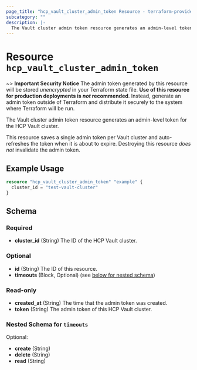 ```yaml
---
page_title: "hcp_vault_cluster_admin_token Resource - terraform-provider-hcp"
subcategory: ""
description: |-
  The Vault cluster admin token resource generates an admin-level token for the HCP Vault cluster.
---
```


# Resource `hcp_vault_cluster_admin_token`

~> **Important Security Notice** The admin token generated by this resource will
be stored *unencrypted* in your Terraform state file. **Use of this resource
for production deployments is *not* recommended**. Instead, generate
an admin token outside of Terraform and distribute it securely
to the system where Terraform will be run.

The Vault cluster admin token resource generates an admin-level token for the HCP Vault cluster.

This resource saves a single admin token per Vault cluster and auto-refreshes the token when it is about to expire.
Destroying this resource *does not* invalidate the admin token.

## Example Usage

```terraform
resource "hcp_vault_cluster_admin_token" "example" {
  cluster_id = "test-vault-cluster"
}
```

## Schema

### Required

- **cluster_id** (String) The ID of the HCP Vault cluster.

### Optional

- **id** (String) The ID of this resource.
- **timeouts** (Block, Optional) (see [below for nested schema](#nestedblock--timeouts))

### Read-only

- **created_at** (String) The time that the admin token was created.
- **token** (String) The admin token of this HCP Vault cluster.

<a id="nestedblock--timeouts"></a>
### Nested Schema for `timeouts`

Optional:

- **create** (String)
- **delete** (String)
- **read** (String)